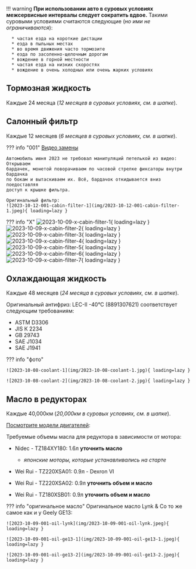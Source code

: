 
!!! warning
    **При использовании авто в суровых условиях межсервисные интервалы следует
    сократить вдвое.** Такими суровыми условиями считаются следующие (*но ими
    не ограничиваются*):

      * частая езда на короткие дистации
      * езда в пыльных местах
      * во время движения часто тормозите
      * езда по засоленно-щелочным дорогам
      * вождение в горной местности
      * частая езда на низких скоростях
      * вождение в очень холодных или очень жарких условиях


## Тормозная жидкость

Каждые 24 месяца (*12 месяцев в суровых условиях, см. в шапке*).


## Салонный фильтр

Каждые 12 месяцев (*6 месяцев в суровых условиях, см. в шапке*).

??? info "001"
    [Видео замены](https://t.me/zeekrclub/129579/181213)

    Автомобиль июня 2023 не требовал манипуляций петелькой из видео: Открываем
    бардачек, монетой поворачиваем по часовой стрелке фиксаторы внутри бардачка
    по бокам и вытаскиваем их. Всё, бардачок откидывается вниз поедоставляя
    доступ к крышке фильтра.

    Оригинальный фильтр:
    ![2023-10-12-001-cabin-filter-1](img/2023-10-12-001-cabin-filter-1.jpeg){ loading=lazy }


??? info "X"
    ![2023-10-09-x-cabin-filter-1](img/2023-10-09-x-cabin-filter-1.jpeg){ loading=lazy }
    ![2023-10-09-x-cabin-filter-2](img/2023-10-09-x-cabin-filter-2.jpeg){ loading=lazy }
    ![2023-10-09-x-cabin-filter-3](img/2023-10-09-x-cabin-filter-3.jpeg){ loading=lazy }
    ![2023-10-09-x-cabin-filter-4](img/2023-10-09-x-cabin-filter-4.jpeg){ loading=lazy }
    ![2023-10-09-x-cabin-filter-5](img/2023-10-09-x-cabin-filter-5.jpeg){ loading=lazy }
    ![2023-10-09-x-cabin-filter-6](img/2023-10-09-x-cabin-filter-6.jpeg){ loading=lazy }
    ![2023-10-09-x-cabin-filter-7](img/2023-10-09-x-cabin-filter-7.jpeg){ loading=lazy }


## Охлаждающая жидкость

Каждые 48 месяцев (*24 месяца в суровых условиях, см. в шапке*).

Оригинальный антифриз: LEC-II -40°C (8891307621) соответствует следующим
требованиям:

* ASTM D3306
* JIS К 2234
* GB 29743
* SAE J1034
* SAE J1941

??? info "фото"

    ![2023-10-08-coolant-1](img/2023-10-08-coolant-1.jpg){ loading=lazy }
    
    ![2023-10-08-coolant-2](img/2023-10-08-coolant-2.jpg){ loading=lazy }


## Масло в редукторах

Каждые 40,000км (*20,000км в суровых условиях, см. в шапке*).


[Посмотрите модели двигателей](FAQ.md#gde-posmotret-nomera-modeli-dvigateley-):

Требуемые объемы масла для редуктора в зависимости от мотора:

* Nidec - TZ184XY180: 1.6л **уточнить масло**

    * *японские моторы, которые устанавливались на старте*

* Wei Rui - TZ220XSA01: 0.9л - Dexron VI
* Wei Rui - TZ220XSA02: 0.9л **уточнить объем и масло**
* Wei Rui - TZ180XSB01: 0.9л **уточнить объем и масло**



??? info "оригинальное масло"
    Оригинальное масло Lynk & Co то же самое как и у Geely GE13:

    ![2023-10-09-001-oil-lynk](img/2023-10-09-001-oil-lynk.jpeg){ loading=lazy }
    
    ![2023-10-09-001-oil-ge13-1](img/2023-10-09-001-oil-ge13-1.jpeg){ loading=lazy }
    
    ![2023-10-09-001-oil-ge13-2](img/2023-10-09-001-oil-ge13-2.jpeg){ loading=lazy }

